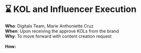 # ⌛ KOL and Influencer Execution

**Who**: Digitals Team, Marie Anthoniette Cruz\
**When**: Upon receiving the approve KOLs from the brand\
**Why**: To move forward with content creation request\
\
**How:**
